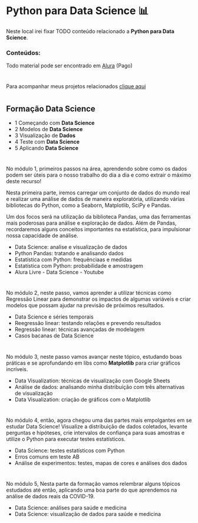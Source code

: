 # Python para Data Science 📊

Neste local irei fixar TODO conteúdo relacionado a <b>Python para Data Science</b>.

### Conteúdos:

Todo material pode ser encontrado em [Alura](https://www.alura.com.br/) (Pago)

#

Para acompanhar meus projetos relacionados [clique aqui](https://github.com/pedrohentec/data-science-training)

#

## Formação Data Science

- 1 Começando com <b>Data Science</b>
- 2 Modelos de <b>Data Science</b>
- 3 Visualização de <b>Dados</b>
- 4 Teste com <b>Data Science</b>
- 5 Aplicando <b>Data Science</b>

#

No módulo 1, primeiros passos na área, aprendendo sobre como os dados podem ser úteis para o nosso trabalho do dia a dia e como extrair o máximo deste recurso!

Nesta primeira parte, iremos carregar um conjunto de dados do mundo real e realizar uma análise de dados de maneira exploratória, utilizando várias bibliotecas do Python, como a Seaborn, Matplotlib, SciPy e Pandas.

Um dos focos será na utilização da biblioteca Pandas, uma das ferramentas mais poderosas para análise e exploração de dados. Além de Pandas, recordaremos alguns conceitos importantes na estatística, para impulsionar nossa capacidade de análise.

- Data Science: analise e visualização de dados
- Python Pandas: tratando e analisando dados
- Estatística com Python: frequênciaas e medidas
- Estatística com Python: probabilidade e amostragem
- Alura Livre - Data Science - Youtube

#

No módulo 2, neste passo, vamos aprender a utilizar técnicas como Regressão Linear para demonstrar os impactos de algumas variáveis e criar modelos que possam ajudar na previsão de próximos resultados.

- Data Science e séries temporais
- Reegressão linear: testando relações e prevendo resultados
- Regressão linear: técnicas avançadas de modelagem
- Casos bacanas de Data Science 

#

No módulo 3, neste passo vamos avançar neste tópico, estudando boas práticas e se aprofundando em libs como <b>Matplotlib</b> para criar gráficos incríveis.

- Data Visualization: técnicas de visualização com Google Sheets
- Análise de dados: analisando minha distribuição com três alternativas de visualização
- Data Visualization: criação de gráficos com o Matplotlib

#

No módulo 4, então, agora chegou uma das partes mais empolgantes em se estudar Data Science! Visualize a distribuição de dados coletados, levante perguntas e hipóteses, crie intervalos de confiança para suas amostras e utilize o Python para executar testes estatísticos.

- Data Science: testes estatísticos com Python
- Erros comuns em teste AB
- Análise de experimentos: testes, mapas de cores e análises dos dados

#

No módulo 5, Nesta parte da formação vamos relembrar alguns tópicos estudados até então, aplicando uma boa parte do que aprendemos na análise de dados reais da COVID-19.

- Data Science: análises para saúde e medicina
- Data Science: visualização de dados para saúde e medicina
